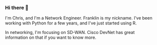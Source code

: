 ### Hi there 👋

I'm Chris, and I'm a Network Engineer.  Franklin is my nickname.  I've been working with Python for a few years, and I've just started using R.

In networking, I'm focusing on SD-WAN.  Cisco DevNet has great information on that if you want to know more.

<!--
**Franklin19c/Franklin19c** is a ✨ _special_ ✨ repository because its `README.md` (this file) appears on your GitHub profile.

Here are some ideas to get you started:

- 🔭 I’m currently working on ...
- 🌱 I’m currently learning ...
- 👯 I’m looking to collaborate on ...
- 🤔 I’m looking for help with ...
- 💬 Ask me about ...
- 📫 How to reach me: ...
- 😄 Pronouns: ...
- ⚡ Fun fact: ...
-->
